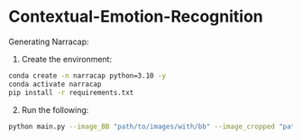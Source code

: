 # Contextual-Emotion-Recognition

Generating Narracap:

1. Create the environment:
```bash
conda create -n narracap python=3.10 -y
conda activate narracap
pip install -r requirements.txt
```

2. Run the following:
```bash
python main.py --image_BB "path/to/images/with/bb" --image_cropped "path/to/cropped/bb/of/target" --emotic "path/to/emotic"
```
